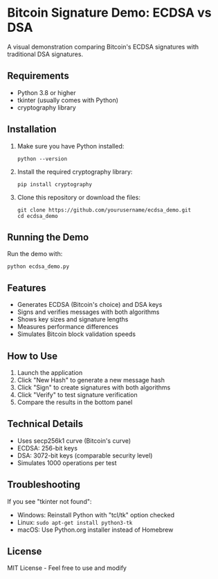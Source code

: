 # Bitcoin Signature Demo: ECDSA vs DSA

A visual demonstration comparing Bitcoin's ECDSA signatures with traditional DSA signatures.

## Requirements

- Python 3.8 or higher
- tkinter (usually comes with Python)
- cryptography library

## Installation

1. Make sure you have Python installed:

   ```
   python --version
   ```

2. Install the required cryptography library:

   ```
   pip install cryptography
   ```

3. Clone this repository or download the files:
   ```
   git clone https://github.com/yourusername/ecdsa_demo.git
   cd ecdsa_demo
   ```

## Running the Demo

Run the demo with:

```
python ecdsa_demo.py
```

## Features

- Generates ECDSA (Bitcoin's choice) and DSA keys
- Signs and verifies messages with both algorithms
- Shows key sizes and signature lengths
- Measures performance differences
- Simulates Bitcoin block validation speeds

## How to Use

1. Launch the application
2. Click "New Hash" to generate a new message hash
3. Click "Sign" to create signatures with both algorithms
4. Click "Verify" to test signature verification
5. Compare the results in the bottom panel

## Technical Details

- Uses secp256k1 curve (Bitcoin's curve)
- ECDSA: 256-bit keys
- DSA: 3072-bit keys (comparable security level)
- Simulates 1000 operations per test

## Troubleshooting

If you see "tkinter not found":

- Windows: Reinstall Python with "tcl/tk" option checked
- Linux: `sudo apt-get install python3-tk`
- macOS: Use Python.org installer instead of Homebrew

## License

MIT License - Feel free to use and modify
